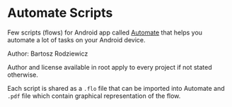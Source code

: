 # Automate Scripts
Few scripts (flows) for Android app called [Automate](https://llamalab.com/automate/) that helps you automate a lot of tasks on your Android device.

Author: Bartosz Rodziewicz

Author and license available in root apply to every project if not stated otherwise.

Each script is shared as a `.flo` file that can be imported into Automate and `.pdf` file which contain graphical representation of the flow.
